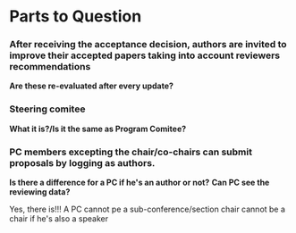 # Parts to Question

 
 
 ### After receiving the acceptance decision, authors are invited to improve their accepted papers taking into account reviewers recommendations
 
 **Are these re-evaluated after every update?**
 
 ### Steering comitee
 
**What it is?/Is it the same as Program Comitee?**

### PC members excepting the chair/co-chairs can submit proposals by logging as authors.

**Is there a difference for a PC if he's an author or not?**
**Can PC see the reviewing data?**

Yes, there is!!!
A PC cannot pe a sub-conference/section chair cannot be a chair if he's also a speaker